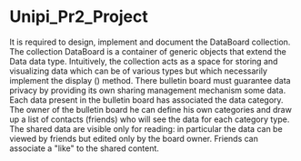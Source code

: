 # Unipi_Pr2_Project
It is required to design, implement and document the DataBoard <E extends Data> collection. The collection DataBoard <E extends Data> is a container of generic objects that extend the Data data type. Intuitively, the collection acts as a space for storing and visualizing data which can be of various types but which necessarily implement the display () method. There bulletin board must guarantee data privacy by providing its own sharing management mechanism some data. Each data present in the bulletin board has associated the data category. The owner of the bulletin board he can define his own categories and draw up a list of contacts (friends) who will see the data for each category type. The shared data are visible only for reading: in particular the data can be viewed by friends but edited only by the board owner.
Friends can associate a "like" to the shared content.

